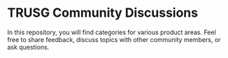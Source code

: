 # TRUSG Community Discussions
In this repository, you will find categories for various product areas. Feel free to share feedback, discuss topics with other community members, or ask questions.
